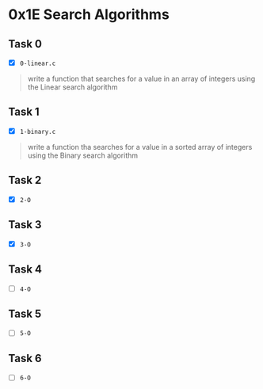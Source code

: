 # 0x1E Search Algorithms

## Task 0
- [x] `0-linear.c`
> write a function that searches for a value in an array of integers
> using the Linear search algorithm

## Task 1
- [x] `1-binary.c`
> write a function tha searches for a value in a sorted array of integers
> using the Binary search algorithm

## Task 2
- [x] `2-O`

## Task 3
- [x] `3-O`

## Task 4
- [ ] `4-O`

## Task 5
- [ ] `5-O`

## Task 6
- [ ] `6-O`

